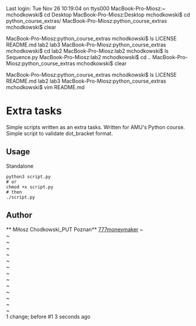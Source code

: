 Last login: Tue Nov 26 10:19:04 on ttys000
MacBook-Pro-Miosz:~ mchodkowski$ cd Desktop
MacBook-Pro-Miosz:Desktop mchodkowski$ cd python_course_extras/
MacBook-Pro-Miosz:python_course_extras mchodkowski$ clear





























MacBook-Pro-Miosz:python_course_extras mchodkowski$ ls
LICENSE		README.md	lab2		lab3
MacBook-Pro-Miosz:python_course_extras mchodkowski$ cd lab2
MacBook-Pro-Miosz:lab2 mchodkowski$ ls
Sequence.py
MacBook-Pro-Miosz:lab2 mchodkowski$ cd ..
MacBook-Pro-Miosz:python_course_extras mchodkowski$ clear


























MacBook-Pro-Miosz:python_course_extras mchodkowski$ ls
LICENSE		README.md	lab2		lab3
MacBook-Pro-Miosz:python_course_extras mchodkowski$ vim README.md






























# Extra tasks
Simple scripts written as an extra tasks.
Written for AMU's Python course.
Simple script to validate dot_bracket format.

Usage
-----
Standalone
```
python3 script.py
# or
chmod +x script.py
# then
./script.py
```

Author
-----
** Miłosz Chodkowski_PUT Poznan** [777moneymaker](https://github.com/777moneymaker)
~                                                                                                                                      
~                                                                                                                                      
~                                                                                                                                      
~                                                                                                                                      
~                                                                                                                                      
~                                                                                                                                      
~                                                                                                                                      
~                                                                                                                                      
~                                                                                                                                      
~                                                                                                                                      
~                                                                                                                                      
~                                                                                                                                      
~                                                                                                                                      
~                                                                                                                                      
1 change; before #1  3 seconds ago

